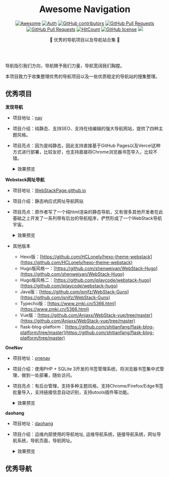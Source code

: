 <div align="center">
<h1>Awesome Navigation</h1>

[![Awesome](https://awesome.re/badge.svg)](https://awesome.re)
[![Auth](https://img.shields.io/badge/Auth-eryajf-ff69b4)](https://github.com/eryajf)
[![GitHub contributors](https://img.shields.io/github/contributors/eryajf/awesome-navigation)](https://github.com/eryajf/awesome-navigation/graphs/contributors)
[![GitHub Pull Requests](https://img.shields.io/github/issues-pr/eryajf/awesome-navigation)](https://github.com/eryajf/awesome-navigation/pulls)
[![GitHub Pull Requests](https://img.shields.io/github/stars/eryajf/awesome-navigation)](https://github.com/eryajf/awesome-navigation/stargazers)
[![HitCount](https://views.whatilearened.today/views/github/eryajf/awesome-navigation.svg)](https://github.com/eryajf/awesome-navigation)
[![GitHub license](https://img.shields.io/github/license/eryajf/awesome-navigation)](https://github.com/eryajf/awesome-navigation/blob/main/LICENSE)
[![](https://img.shields.io/badge/Awesome-MyStarList-c780fa?logo=Awesome-Lists)](https://github.com/eryajf/awesome-stars-eryajf#readme)

<p>🧭 优秀的导航项目以及导航站合集 🧭</p>

<img src="https://camo.githubusercontent.com/82291b0fe831bfc6781e07fc5090cbd0a8b912bb8b8d4fec0696c881834f81ac/68747470733a2f2f70726f626f742e6d656469612f394575424971676170492e676966" width="800"  height="3">
</div><br>

导航指引我们方向，导航赐予我们力量，导航宽阔我们胸膛。

本项目致力于收集整理优秀的导航项目以及一些优质稳定的导航站的搜集整理。

## 优秀项目

**发现导航**

- 项目地址：[nav](https://github.com/xjh22222228/nav)

- 项目介绍：纯静态、支持SEO、支持在线编辑的强大导航网站，提供了四种主题风格。

- 项目亮点：因为是纯静态，因此支持直接基于GitHub Pages以及Vercel这种方式进行部署，比较友好，也支持直接将Chrome浏览器书签导入，比较不错。

  <details>
    <summary>效果预览</summary>
    风格一
    <img src="https://raw.githubusercontent.com/xjh22222228/public/gh-pages/nav/1.png">
    <hr>
    风格二
    <img src="https://raw.githubusercontent.com/xjh22222228/public/gh-pages/nav/2.png">
    <hr>
    风格三
    <img src="https://raw.githubusercontent.com/xjh22222228/public/gh-pages/nav/3.png">
    <hr>
    风格四
    <img src="https://raw.githubusercontent.com/xjh22222228/public/gh-pages/nav/5.png">
  </details>

**Webstack网址导航**

- 项目地址：[WebStackPage.github.io](https://github.com/WebStackPage/WebStackPage.github.io)

- 项目介绍：静态响应式网址导航网站

- 项目亮点：原作者写了一个纯html渲染的静态导航，又有很多其他开发者在此基础之上开发了一系列带有后台的导航程序，俨然形成了一个WebStack导航宇宙。

  <details>
    <summary>效果预览</summary>
    <img src="https://camo.githubusercontent.com/cd5db39ba59752822b7770d5074571fc4db1660af9066dfdb9953ff53ed7195e/687474703a2f2f7777772e776562737461636b2e63632f6173736574732f696d616765732f707265766965772e676966">
  </details>
  
- 其他版本

  - Hexo版：[https://github.com/HCLonely/hexo-theme-webstack](https://github.com/HCLonely/hexo-theme-webstack)
  - Hugo版风格一：[https://github.com/shenweiyan/WebStack-Hugo](https://github.com/shenweiyan/WebStack-Hugo)
  - Hugo版风格二：[https://github.com/iplaycode/webstack-hugo](https://github.com/iplaycode/webstack-hugo)
  - Java版：[https://github.com/jsnjfz/WebStack-Guns](https://github.com/jsnjfz/WebStack-Guns)
  - Typecho版：[https://www.zmki.cn/5366.html](https://www.zmki.cn/5366.html)
  - Vue版：[https://github.com/Anjaxs/WebStack-vue/tree/master](https://github.com/Anjaxs/WebStack-vue/tree/master)
  - flask-blog-platform：[https://github.com/shitianfang/flask-blog-platform/tree/master](https://github.com/shitianfang/flask-blog-platform/tree/master)

**OneNav**


- 项目地址：[onenav](https://github.com/helloxz/onenav)

- 项目介绍：使用PHP + SQLite 3开发的书签管理系统，将浏览器书签集中式管理，做到一处部署，随处访问。

- 项目亮点：有后台管理，支持多种主题风格，支持Chrome/Firefox/Edge书签批量导入，支持链接信息自动识别，支持utools插件等功能。

  <details>
    <summary>效果预览</summary>
    <img src="https://raw.githubusercontent.com/zhuima/daohang/master/doc/daohang_v2.png">
  </details>

**daohang**

- 项目地址：[daohang](https://github.com/zhuima/daohang)

- 项目介绍：运维内部使用的导航地址, 运维导航系统，链接导航系统，网址导航系统，导航页面，导航网址。

  <details>
    <summary>效果预览</summary>
    风格一
    <img src="https://camo.githubusercontent.com/5c83bdc424557cf6b7bb5f585799ce4f5022e2e5681fc36548a185003ac890a0/68747470733a2f2f692e626d702e6f76682f696d67732f323032302f31322f343066323232623764613761383963392e706e67">
    <hr>
    风格二
    <img src="https://camo.githubusercontent.com/2adb8556d6faa5c48b89b8f1752b48cbea3cd5d6dc132541fb24bcd76600bee9/68747470733a2f2f692e626d702e6f76682f696d67732f323032312f30342f356334366638346631353864386433612e706e67">
    <hr>
    风格三
    <img src="https://camo.githubusercontent.com/2f9ac723814a31e918049a52bb150cc7aa02062a002eb87f7dffadd3ddb6ec99/68747470733a2f2f696d672e7273732e696e6b2f696d67732f323032322f30332f636261396631393436373736613866302e706e67">
    <hr>
    风格四
    <img src="https://camo.githubusercontent.com/b1122856502d1b67ef4d9adc89792ba9632118b47d92909db5aab131b48afb2f/68747470733a2f2f696d672e7273732e696e6b2f696d67732f323032322f30362f30372f316132663663336638316236346636612e706e67">
    <hr>
    风格五
    <img src="https://camo.githubusercontent.com/b7ff21ed942d381071e66563b93f7c96413310d3a4a39a792e51006577224863/68747470733a2f2f696d672e7273732e696e6b2f696d67732f323032322f30362f30362f313732343332653964333536343131332e706e67">
  </details>



## 优秀导航